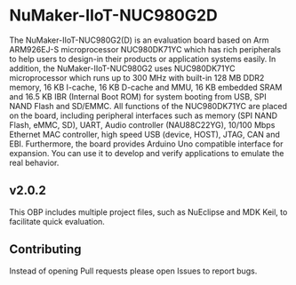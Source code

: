# NuMaker-IIoT-NUC980G2D

The NuMaker-IIoT-NUC980G2(D) is an evaluation board based on Arm ARM926EJ-S microprocessor NUC980DK71YC
which has rich peripherals to help users to design-in their products or application systems easily.
In addition, the NuMaker-IIoT-NUC980G2 uses NUC980DK71YC microprocessor which runs up to 300 MHz with built-in 128 MB DDR2 memory,
16 KB I-cache, 16 KB D-cache and MMU, 16 KB embedded SRAM and 16.5 KB IBR (Internal Boot ROM) for system booting from USB,
SPI NAND Flash and SD/EMMC. All functions of the NUC980DK71YC are placed on the board, including peripheral interfaces such as memory
(SPI NAND Flash, eMMC, SD), UART, Audio controller (NAU88C22YG), 10/100 Mbps Ethernet MAC controller, high speed USB (device, HOST),
JTAG, CAN and EBI. Furthermore, the board provides Arduino Uno compatible interface for expansion. You can use it to develop and verify
applications to emulate the real behavior.

## v2.0.2

This OBP includes multiple project files, such as NuEclipse and MDK Keil, to facilitate quick evaluation.

## Contributing

Instead of opening Pull requests please open Issues to report bugs.
